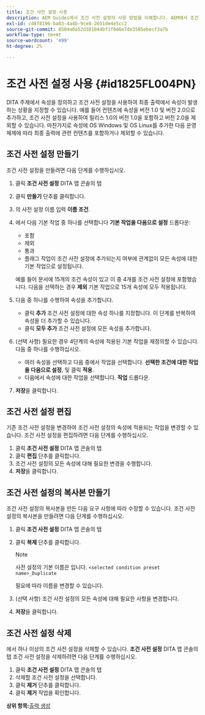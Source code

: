 ```yaml
---
title: 조건 사전 설정 사용
description: AEM Guides에서 조건 사전 설정의 사용 방법을 이해합니다. AEM에서 조건 사전 설정을 만들고, 편집하고, 복사하고, 삭제하는 방법에 대해 알아봅니다.
exl-id: cd8f8196-ba03-4a4b-9ce8-2651de4e5cc2
source-git-commit: 8504a0a52d381044bf1f0d6e7de3585ebecf3a7b
workflow-type: tm+mt
source-wordcount: '499'
ht-degree: 2%

---
```


# 조건 사전 설정 사용 {#id1825FL004PN}

DITA 주제에서 속성을 정의하고 조건 사전 설정을 사용하여 최종 출력에서 속성이 발생하는 상황을 지정할 수 있습니다. 예를 들어 컨텐츠에 속성을 버전 1.0 및 버전 2.0으로 추가하고, 조건 사전 설정을 사용하여 릴리스 1.0의 버전 1.0을 포함하고 버전 2.0을 제외할 수 있습니다. 마찬가지로 속성에 OS Windows 및 OS Linux를 추가한 다음 운영 체제에 따라 최종 출력에 관련 컨텐츠를 포함하거나 제외할 수 있습니다.

## 조건 사전 설정 만들기

조건 사전 설정을 만들려면 다음 단계를 수행하십시오.

1. 클릭 **조건 사전 설정** DITA 맵 콘솔의 탭
1. 클릭 **만들기** 단추를 클릭합니다.
1. 의 사전 설정 이름 입력 **이름 조건**.
1. 에서 다음 기본 작업 중 하나를 선택합니다 **기본 작업을 다음으로 설정** 드롭다운:

   - 포함
   - 제외
   - 통과
   - 플래그 작업이 조건 사전 설정에 추가되는지 여부에 관계없이 모든 속성에 대한 기본 작업으로 설정됩니다.

   예를 들어 문서에 15개의 조건 속성이 있고 이 중 4개를 조건 사전 설정에 포함했습니다. 다음을 선택하는 경우 **제외** 기본 작업으로 15개 속성에 모두 적용됩니다.

1. 다음 중 하나를 수행하여 속성을 추가합니다.
   - 클릭 **추가** 조건 사전 설정에 대한 속성 하나를 지정합니다. 이 단계를 반복하여 속성을 더 추가할 수 있습니다.
   - 클릭 **모두 추가** 조건 사전 설정에 모든 속성을 추가합니다.
1. \(선택 사항\) 필요한 경우 4단계의 속성에 적용된 기본 작업을 재정의할 수 있습니다. 다음 중 하나를 수행하십시오.
   - 여러 속성을 선택하고 다음 중에서 작업을 선택합니다. **선택한 조건에 대한 작업을 다음으로 설정**, 및 클릭 **적용**.
   - 다음에서 속성에 대한 작업을 선택합니다. **작업** 드롭다운.
1. **저장**&#x200B;을 클릭합니다.

## 조건 사전 설정 편집

기존 조건 사전 설정을 변경하여 조건 사전 설정의 속성에 적용되는 작업을 변경할 수 있습니다. 조건 사전 설정을 편집하려면 다음 단계를 수행하십시오.

1. 클릭 **조건 사전 설정** DITA 맵 콘솔의 탭
1. 클릭 **편집** 단추를 클릭합니다.
1. 조건 사전 설정의 모든 속성에 대해 필요한 변경을 수행합니다.
1. **저장**&#x200B;을 클릭합니다.

## 조건 사전 설정의 복사본 만들기

조건 사전 설정의 복사본을 만든 다음 요구 사항에 따라 수정할 수 있습니다. 조건 사전 설정의 복사본을 만들려면 다음 단계를 수행하십시오.

1. 클릭 **조건 사전 설정** DITA 맵 콘솔의 탭
1. 클릭 **복제** 단추를 클릭합니다.

   >[!NOTE]
   >
   > 사전 설정의 기본 이름은 입니다. `<selected condition preset name>_Duplicate`

   필요에 따라 이름을 변경할 수 있습니다.

1. \(선택 사항\) 조건 사전 설정의 모든 속성에 대해 필요한 사항을 변경합니다.
1. **저장**&#x200B;을 클릭합니다.

## 조건 사전 설정 삭제

에서 하나 이상의 조건 사전 설정을 삭제할 수 있습니다. **조건 사전 설정** DITA 맵 콘솔의 탭 조건 사전 설정을 삭제하려면 다음 단계를 수행하십시오.

1. 클릭 **조건 사전 설정** DITA 맵 콘솔의 탭
1. 삭제할 조건 사전 설정을 선택합니다.
1. 클릭 **제거** 단추를 클릭합니다.
1. 클릭 **제거** 작업을 확인합니다.

**상위 항목:**[&#x200B;출력 생성](generate-output.md)
